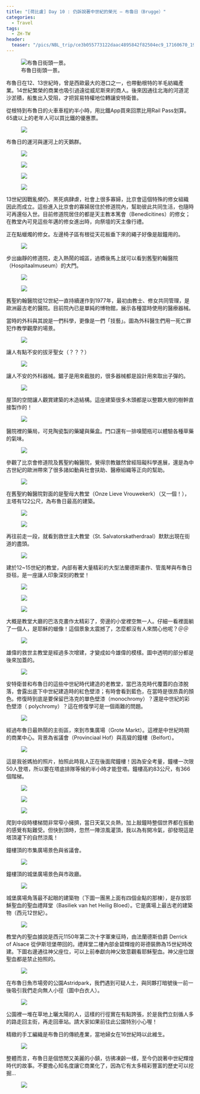 ```yaml
---
title: "[荷比盧] Day 10 : 仍訴說著中世紀的榮光 — 布魯日（Brugge）"
categories:
  - Travel
tags:
  - ZH-TW
header:
  teaser: "/pics/NBL_trip/ce3b055773122daac4895842f82504ec9_17160670_190727_0099.jpg"
---
```

<figure style="width: 600px" class="align-center">
<img src="/pics/NBL_trip/ce3b055773122daac4895842f82504ec9_17160670_190727_0099.jpg" alt="布魯日街頭一景。">
<figcaption>布魯日街頭一景。</figcaption>
</figure>

布魯日在12、13世紀時，曾是西歐最大的港口之一，也帶動根特的羊毛紡織產業。14世紀繁榮的商業也吸引過遠從威尼斯來的商人。後來因通往北海的河道泥沙淤積，船隻出入受阻，才把貿易特權地位轉讓安特衛普。


從根特到布魯日的火車車程約半小時，用比鐵App買來回票比用Rail Pass划算。65歲以上的老年人可以買比鐵的優惠票。
<figure style="width: 600px" class="align-center">
<img src="/pics/NBL_trip/IMG_6944.jpg">
</figure>


布魯日的運河與運河上的天鵝群。
<figure style="width: 400px" class="align-center">
<img src="/pics/NBL_trip/IMG_6939.jpg">
</figure>
<figure style="width: 400px" class="align-center">
<img src="/pics/NBL_trip/IMG_6949.jpg">
</figure>
<figure style="width: 600px" class="align-center">
<img src="/pics/NBL_trip/ce3b055773122daac4895842f82504ec9_17160670_190727_0023.jpg">
</figure>
<figure style="width: 600px" class="align-center">
<img src="/pics/NBL_trip/ce3b055773122daac4895842f82504ec9_17160670_190727_0016.jpg">
</figure>


13世紀因戰亂頻仍、黑死病肆虐，社會上很多寡婦，比京會這個特殊的修女組織因此而成立。這些進入比京會的寡婦居住於修道院內，幫助彼此共同生活，也隨時可再還俗入世。目前修道院居住的都是天主教本篤會（Benedicitines）的修女；在教堂內可見這些年邁的修女進出時，向祭壇的天主像行禮。

正在點蠟燭的修女。左邊椅子區有根從天花板垂下來的繩子好像是敲鐘用的。
<figure style="width: 600px" class="align-center">
<img src="/pics/NBL_trip/ce3b055773122daac4895842f82504ec9_17160670_190727_0019.jpg">
</figure>


步出幽靜的修道院，走入熱鬧的城區，過橋後馬上就可以看到舊聖約翰醫院（Hospitaalmuseum）的大門。
<figure style="width: 400px" class="align-center">
<img src="/pics/NBL_trip/IMG_6955.jpg">
</figure>
<figure style="width: 400px" class="align-center">
<img src="/pics/NBL_trip/ce3b055773122daac4895842f82504ec9_17160670_190727_0042.jpg">
</figure>

舊聖約翰醫院從12世紀一直持續運作到1977年，最初由教士、修女共同管理，是歐洲最古老的醫院。目前院內已是單純的博物館，展示各種當時使用的醫療器械。

當時的外科與其說是一們科學，更像是一們「技藝」。圖為外科醫生們用一死亡罪犯作教學觀摩的場景。
<figure style="width: 600px" class="align-center">
<img src="/pics/NBL_trip/ce3b055773122daac4895842f82504ec9_17160670_190727_0040.jpg">
</figure>


讓人有點不安的拔牙聖女（？？？）
<figure style="width: 400px" class="align-center">
<img src="/pics/NBL_trip/ce3b055773122daac4895842f82504ec9_17160670_190727_0037.jpg">
</figure>

讓人不安的外科器械。鋸子是用來截肢的，很多器械都是設計用來取出子彈的。
<figure style="width: 600px" class="align-center">
<img src="/pics/NBL_trip/ce3b055773122daac4895842f82504ec9_17160670_190727_0041.jpg">
</figure>

屋頂的空間讓人觀賞建築的木造結構。這座建築很多木頭都是以整顆大樹的樹幹直接製作的！
<figure style="width: 600px" class="align-center">
<img src="/pics/NBL_trip/ce3b055773122daac4895842f82504ec9_17160670_190727_0044.jpg">
</figure>

醫院裡的藥局，可見陶瓷製的藥罐與藥盒。門口還有一排嗅聞瓶可以體驗各種草藥的氣味。
<figure style="width: 600px" class="align-center">
<img src="/pics/NBL_trip/ce3b055773122daac4895842f82504ec9_17160670_190727_0049.jpg">
</figure>


參觀了比京會修道院及舊聖約翰醫院，覺得宗教雖然曾經阻礙科學進展，還是為中古世紀的歐洲帶來了很多諸如動員社會扶助、醫療組織等正向的幫助。
<figure style="width: 600px" class="align-center">
<img src="/pics/NBL_trip/ce3b055773122daac4895842f82504ec9_17160670_190727_0045.jpg">
</figure>


在舊聖約翰醫院對面的是聖母大教堂（Onze Lieve Vrouwekerk）（又一個！），主塔有122公尺，為布魯日最高的建築。
<figure style="width: 400px" class="align-center">
<img src="/pics/NBL_trip/ce3b055773122daac4895842f82504ec9_17160670_190727_0050.jpg">
</figure>
<figure style="width: 600px" class="align-center">
<img src="/pics/NBL_trip/ce3b055773122daac4895842f82504ec9_17160670_190727_0054.jpg">
</figure>


再往前走一段，就看到救世主大教堂（St. Salvatorskatherdraal）默默出現在街道的盡頭。
<figure style="width: 400px" class="align-center">
<img src="/pics/NBL_trip/ce3b055773122daac4895842f82504ec9_17160670_190727_0055.jpg">
</figure>


建於12~15世紀的教堂，內部有著大量精彩的大型法蘭德斯畫作、管風琴與布魯日掛毯，是一座讓人印象深刻的教堂！
<figure style="width: 400px" class="align-center">
<img src="/pics/NBL_trip/ce3b055773122daac4895842f82504ec9_17160670_190727_0063.jpg">
</figure>
<figure style="width: 400px" class="align-center">
<img src="/pics/NBL_trip/ce3b055773122daac4895842f82504ec9_17160670_190727_0067.jpg">
</figure>
<figure style="width: 400px" class="align-center">
<img src="/pics/NBL_trip/ce3b055773122daac4895842f82504ec9_17160670_190727_0065.jpg">
</figure>

大概是教堂大廳的巴洛克畫作太精彩了，旁邊的小堂裡空無一人。仔細一看裡面躺了一個人，是耶穌的蠟像！這個景象太震撼了，怎麼都沒有人來關心他呢？＠＠
<figure style="width: ˋ00px" class="align-center">
<img src="/pics/NBL_trip/IMG_6976.jpg">
</figure>


雄偉的救世主教堂是經過多次增建，才變成如今雄偉的模樣。圖中透明的部分都是後來加蓋的。
<figure style="width: 600px" class="align-center">
<img src="/pics/NBL_trip/ce3b055773122daac4895842f82504ec9_17160670_190727_0070.jpg">
</figure>


安特衛普和布魯日的這些中世紀時代建造的老教堂，當巴洛克時代覆蓋的白漆脫落，會露出底下中世紀建造時的紅色壁漆；有時會看到藍色，在當時是很昂貴的顏色。修復時到底是要保留巴洛克的單色壁漆（monochromy）？還是中世紀的彩色壁漆（ polychromy）？這在修復學可是一個兩難的問題。
<figure style="width: 400px" class="align-center">
<img src="/pics/NBL_trip/ce3b055773122daac4895842f82504ec9_17160670_190727_0069.jpg">
</figure>

經過布魯日最熱鬧的主街區，來到市集廣場（Grote Markt）。這裡是中世紀時期的商業中心。背景為省議會（Provinciaal Hof）與高聳的鐘樓（Belfort）。
<figure style="width: 600px" class="align-center">
<img src="/pics/NBL_trip/ce3b055773122daac4895842f82504ec9_17160670_190727_0078.jpg">
</figure>


這是我爸媽拍的照片，拍照此時我人正在後面爬鐘樓！因為安全考量，鐘樓一次限50人登塔，所以要在塔底排隊等候約半小時才能登塔。鐘樓高約83公尺，有366個階梯。
<figure style="width: 600px" class="align-center">
<img src="/pics/NBL_trip/IMG_6993.jpg">
</figure>
<figure style="width: 400px" class="align-center">
<img src="/pics/NBL_trip/IMG_6986.jpg">
</figure>
<figure style="width: 400px" class="align-center">
<img src="/pics/NBL_trip/Photo-2019-07-24-9-23-49-PM.jpg">
</figure>


爬到中段時樓梯間非常窄小擁擠，當日天氣又炎熱，加上敲鐘時整個世界都在振動的感覺有點難受。但快到頂時，忽然一陣涼風灌頂，我以為有開冷氣，卻發現這是塔頂灌下的自然涼風！

鐘樓頂的市集廣場景色與省議會。
<figure style="width: 600px" class="align-center">
<img src="/pics/NBL_trip/Photo-2019-07-24-9-24-54-PM.jpg">
</figure>

鐘樓頂的城堡廣場景色與市政廳。
<figure style="width: 400px" class="align-center">
<img src="/pics/NBL_trip/Photo-2019-07-24-9-26-20-PM.jpg">
</figure>

城堡廣場角落最不起眼的建築物（下圖一團黑上面有四個金點的那棟），是存放耶穌聖血的聖血禮拜堂（Basiliek van het Heilig Bloed）。它是廣場上最古老的建築物（西元12世紀）。
<figure style="width: 600px" class="align-center">
<img src="/pics/NBL_trip/ce3b055773122daac4895842f82504ec9_17160670_190727_0087.jpg">
</figure>

教堂內的聖血據說是西元1150年第二次十字軍東征時，由法蘭德斯伯爵 Derrick of Alsace 從伊斯坦堡帶回的。禮拜堂二樓內部金碧輝煌的哥德裝飾為15世紀時改建。下圖右邊通往神父座位，可以上前奉獻向神父致意觀看耶穌聖血。神父座位跟聖血都是禁止拍照的。
<figure style="width: 600px" class="align-center">
<img src="/pics/NBL_trip/ce3b055773122daac4895842f82504ec9_17160670_190727_0089.jpg">
</figure>


在布魯日魚市場旁的公園Astridpark，我們遇到可疑人士，與同夥打暗號後一前一後吸引我們走向無人小徑（圖中白衣人）。
<figure style="width: 400px" class="align-center">
<img src="/pics/NBL_trip/ce3b055773122daac4895842f82504ec9_17160670_190727_0093.jpg">
</figure>


公園裡一堆在草地上曬太陽的人，這樣的行徑實在有點誇張，於是我們立刻循人多的路走回主街，再走回車站。請大家如果前往此公園特別小心喔！



精緻的手工編織是布魯日的傳統產業，當地婦女在16世紀時以此維生。
<figure style="width: 400px" class="align-center">
<img src="/pics/NBL_trip/ce3b055773122daac4895842f82504ec9_17160670_190727_0085.jpg">
</figure>


整體而言，布魯日是個悠閒又美麗的小鎮，彷彿凍齡一樣，至今仍說著中世紀輝煌時代的故事。不要擔心知名度讓它商業化了，因為它有太多精彩豐富的歷史可以挖掘…
<figure style="width: 400px" class="align-center">
<img src="/pics/NBL_trip/IMG_6968.jpg">
</figure>
